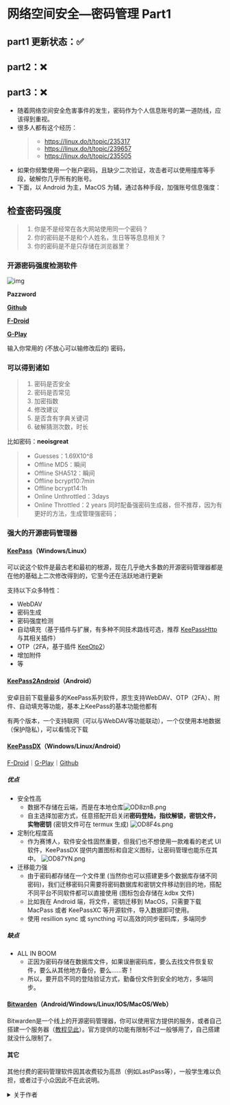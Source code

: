 # **网络空间安全—密码管理 Part1**

## part1 更新状态：✅

## part2：❌

## part3：❌

- 随着网络空间安全危害事件的发生，密码作为个人信息账号的第一道防线，应该得到重视。
- 很多人都有这个经历：
  > - <https://linux.do/t/topic/235317>
  > - <https://linux.do/t/topic/239657>
  > - <https://linux.do/t/topic/235505>
- 如果你频繁使用一个账户密码，且缺少二次验证，攻击者可以使用撞库等手段，破解你几乎所有的账号。
- 下面，以 Android 为主，MacOS 为辅，通过各种手段，加强账号信息强度：

## 检查密码强度

> 1. 你是不是经常在各大网站使用同一个密码？
> 2. 你的密码是不是和个人姓名，生日等等息息相关？
> 3. 你的密码是不是只存储在浏览器里？

### 开源密码强度检测软件

![img](https://f-droid.org/repo/com.cyb3rko.pazzword/en-US/icon_4TlGVCx28WCvT9UWJJd3LIJnGxbG0XnQgrMEhJKROYc=.png)

**Pazzword**

[**Github**](https://github.com/cyb3rko/pazzword)

[**F-Droid**](https://f-droid.org/zh_Hant/packages/com.cyb3rko.pazzword/index.html)

[**G-Play**](https://play.google.com/store/apps/details?id=com.cyb3rko.pazzword&hl=zh)

输入你常用的 (不放心可以输修改后的) 密码，

### 可以得到诸如

> 1. 密码是否安全
> 2. 密码是否常见
> 3. 加密指数
> 4. 修改建议
> 5. 是否含有字典关键词
> 6. 破解猜测次数，时长

比如密码：**neoisgreat**

> - Guesses：1.69X10^8
> - Offline MD5：瞬间
> - Offline SHA512：瞬间
> - Offline bcrypt10:7min
> - Offline bcrypt14:1h
> - Online Unthrottled：3days
> - Online Throttled：2 years
>   同时配备强密码生成器，但不推荐，因为有更好的方法，生成管理强密码；

### 强大的开源密码管理器

#### [KeePass](https://keepass.info/)（Windows/Linux）

可以说这个软件是最古老和最初的根源，现在几乎绝大多数的开源密码管理器都是在他的基础上二次修改得到的，它至今还在活跃地进行更新

支持以下众多特性：

- WebDAV
- 密码生成
- 密码强度检测
- 自动填充（基于插件与扩展，有多种不同技术路线可选，推荐 [KeePassHttp](https://keepass.info/plugins.html#keepasshttp) 与其相关插件）
- OTP（2FA，基于插件 [KeeOtp2](https://keepass.info/plugins.html#keeotp)）
- 增加附件
- 等

#### [KeePass2Android](https://github.com/PhilippC/keepass2android)（Android）

安卓目前下载量最多的KeePass系列软件，原生支持WebDAV、OTP（2FA）、附件、自动填充等功能，基本上KeePass的基本功能他都有

有两个版本，一个支持联网（可以与WebDAV等功能联动），一个仅使用本地数据（保护隐私），可以看情况下载

#### [KeePassDX](https://github.com/Kunzisoft/KeePassDX)（Windows/Linux/Android）

[F-Droid](https://f-droid.org/packages/com.kunzisoft.keepass.libre/)｜[G-Play](https://play.google.com/store/apps/details?id=com.kunzisoft.keepass.free)｜[Github](https://github.com/Kunzisoft/KeePassDX/releases)

##### 优点

- 安全性高
  - 数据不存储在云端，而是在本地仓库![OD8znB.png](https://ooo.0x0.ooo/2024/10/26/OD8znB.png)
  - 自主选择加密方式，任意搭配开启关闭**密码登陆，指纹解锁，密钥文件，实物密钥**
    (密钥文件可在 termux 生成)
    ![OD8F4s.png](https://ooo.0x0.ooo/2024/10/26/OD8F4s.png)
- 定制化程度高
  - 作为赛博人，软件安全性固然重要，但我们也不想使用一款难看的老式 UI 软件，KeePassDX 提供内置图标和自定义图标，让密码管理也能乐在其中。
    ![OD87YN.png](https://ooo.0x0.ooo/2024/10/26/OD87YN.png)
- 迁移能力强
  - 由于密码都存储在一个文件里 (当然你也可以搭建更多个数据库存储不同密码)，我们迁移密码只需要将密码数据库和密钥文件移动到目的地，搭配不同平台不同软件都可以直接使用 (图标包会存储在.kdbx 文件)
  - 比如我在 Android 端，将文件，密钥迁移到 MacOS，只需要下载 MacPass 或者 KeePassXC 等开源软件，导入数据即可使用。
  - 使用 resillion sync 或 syncthing 可以高效的同步密码库，多端同步

##### 缺点

- ALL IN BOOM
  - 正因为密码存储在数据库文件，如果误删密码库，要么去找文件恢复软件，要么从其他地方备份，要么......寄！
  - 所以，要开启不同的登陆验证方式，勤备份文件到安全的地方，多端同步。

#### [Bitwarden](https://bitwarden.com/)（Android/Windows/Linux/IOS/MacOS/Web）

Bitwarden是一个线上的开源密码管理器，你可以使用官方提供的服务，或者自己搭建一个服务器（[教程见此](https://www.iplaysoft.com/bitwarden-self-host.html)）。官方提供的功能有限制不过一般够用了，自己搭建就没什么限制了。

#### 其它

其他付费的密码管理软件因其收费较为高昂（例如LastPass等），一般学生难以负担，或者过于小众因此不在此说明。

<details>
<summary>关于作者</summary>

> 文章地址：
>
> - Linuxdo <https://linux.do/t/topic/242686>
> - Acwiki <https://github.com/KipJayChou/AcWiKi/blob/main/03-tools/cyber%20security/password_manage1.md>
>
> 作者：
>
> - user695(linux.do) <https://linux.do/u/user695/summary>
> - KipJaychou(Github) <https://github.com/KipJayChou>
>
> 向我申请 Linuxdo 邀请码：
> [mailto:jay20070220@gmail.com](mailto:jay20070220@gmail.com)

</details>
